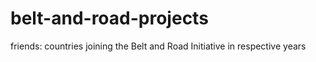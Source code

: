 # belt-and-road-projects

friends: countries joining the Belt and Road Initiative in respective years

